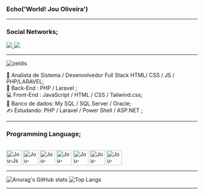 <h3>Echo('World! Jou Oliveira')</h3>
<hr>

<h3>Social Networks;</h3>
<div>
  <a href="https://br.linkedin.com/in/joualexandre" target="_blank">
    <img src="https://img.shields.io/badge/LinkedIn-0077B5?style=for-the-badge&logo=linkedin&logoColor=white" target="_blank">
  </a>
  <a href="https://www.instagram.com/jou.alexandre/" target="_blank">
    <img src="https://img.shields.io/badge/Instagram-E4405F?style=for-the-badge&logo=instagram&logoColor=white" target="_blank">
  </a>
</div>
<hr>

![zeldis](https://github.com/jo0u/jo0u/assets/69989169/f679fe92-eefa-4936-ba85-8600fd08fce2)

🧠 Analista de Sistema / Desenvolvedor Full Stack HTML/ CSS / JS / PHP/LARAVEL; <br>
🧰 Back-End : PHP / Laravel ; <br>
💻 Front-End : JavaScript / HTML / CSS / Tailwind.css; <br>
💾 Banco de dados: My SQL / SQL Server / Oracle; <br>
✍️ Estudando: PHP / Laravel / Power Shell / ASP.NET ; <br>


<hr>

<h3>Programming Language;</h3>
<div style="display: inline_block"><br>
  <img align="center" alt="Jou-Js" height"30" width="40" src="https://cdn.jsdelivr.net/gh/devicons/devicon/icons/javascript/javascript-original.svg">
  <img align="center" alt="Jou-PHP" height"30" width="40" src="https://cdn.jsdelivr.net/gh/devicons/devicon/icons/php/php-original.svg">
  <img align="center" alt="Jou-Python" height"30" width="40" src="https://cdn.jsdelivr.net/gh/devicons/devicon/icons/python/python-original.svg">
  <img align="center" alt="Jou-Java" height"30" width="40" src="https://cdn.jsdelivr.net/gh/devicons/devicon/icons/java/java-original-wordmark.svg">
  <img align="center" alt="Jou-Mysql" height"30" width="40" src="https://cdn.jsdelivr.net/gh/devicons/devicon/icons/mysql/mysql-original-wordmark.svg">
  <img align="center" alt="Jou-Postgresql" height"30" width="40" src="https://cdn.jsdelivr.net/gh/devicons/devicon/icons/postgresql/postgresql-original-wordmark.svg">
  <img align="center" alt="Jou-SQLServer" height"30" width="40" src="https://cdn.jsdelivr.net/gh/devicons/devicon/icons/microsoftsqlserver/microsoftsqlserver-plain-wordmark.svg" />
</div>
<hr>

![Anurag's GitHub stats](https://github-readme-stats.vercel.app/api?username=jo0u&theme=radical&show_icons=true)
![Top Langs](https://github-readme-stats.vercel.app/api/top-langs/?username=jo0u&theme=radical&layout=compact)

<hr>
